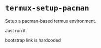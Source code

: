 # `termux-setup-pacman`

Setup a pacman-based termux environment.

Just run it.

bootstrap link is hardcoded
